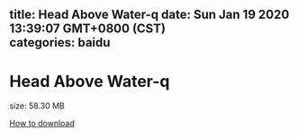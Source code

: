 
title: Head Above Water-q
date: Sun Jan 19 2020 13:39:07 GMT+0800 (CST)    
categories: baidu
---

# Head Above Water-q
size: 58.30 MB
 
 

[How to download](https://bpcam.bemobtrk.com/go/2ceec3aa-1ca2-46d6-b9ff-aaa5c184517c?jno=1714)